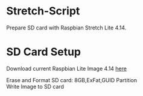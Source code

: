 # Stretch-Script
Prepare SD card with Raspbian Stretch Lite 4.14.
# SD Card Setup
Download current Raspbian Lite Image 4.14 <a href="https://downloads.raspberrypi.org/raspbian_lite_latest.torrent">here</a>

Erase and Format SD card: 8GB,ExFat,GUID Partition <br>
Write Image to SD card
